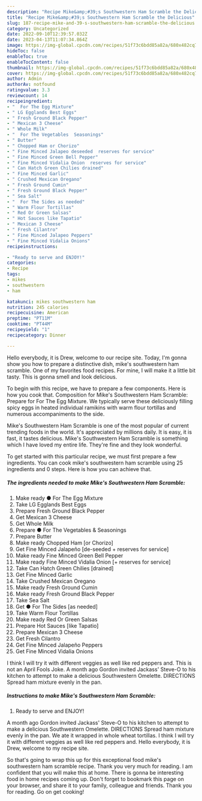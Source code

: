 ```yaml
---
description: "Recipe Mike&amp;#39;s Southwestern Ham Scramble the Delicious"
title: "Recipe Mike&amp;#39;s Southwestern Ham Scramble the Delicious"
slug: 187-recipe-mike-and-39-s-southwestern-ham-scramble-the-delicious
category: Uncategorized
date: 2022-09-10T12:39:57.032Z
date: 2023-04-13T11:07:34.864Z
image: https://img-global.cpcdn.com/recipes/51f73c6bdd85a82a/680x482cq70/mikes-southwestern-ham-scramble-recipe-main-photo.jpg
hideToc: false
enableToc: true
enableTocContent: false
thumbnail: https://img-global.cpcdn.com/recipes/51f73c6bdd85a82a/680x482cq70/mikes-southwestern-ham-scramble-recipe-main-photo.jpg
cover: https://img-global.cpcdn.com/recipes/51f73c6bdd85a82a/680x482cq70/mikes-southwestern-ham-scramble-recipe-main-photo.jpg
author: Admin
authorAv: notfound
ratingvalue: 3.3
reviewcount: 14
recipeingredient:
- "  For The Egg Mixture"
- " LG Egglands Best Eggs"
- " Fresh Ground Black Pepper"
- " Mexican 3 Cheese"
- " Whole Milk"
- "  For The Vegetables  Seasonings"
- " Butter"
- " Chopped Ham or Chorizo"
- " Fine Minced Jalapeo deseeded  reserves for service"
- " Fine Minced Green Bell Pepper"
- " Fine Minced Vidalia Onion  reserves for service"
- " Can Hatch Green Chilies drained"
- " Fine Minced Garlic"
- " Crushed Mexican Oregano"
- " Fresh Ground Cumin"
- " Fresh Ground Black Pepper"
- " Sea Salt"
- "  For The Sides as needed"
- " Warm Flour Tortillas"
- " Red Or Green Salsas"
- " Hot Sauces like Tapatio"
- " Mexican 3 Cheese"
- " Fresh Cilantro"
- " Fine Minced Jalapeo Peppers"
- " Fine Minced Vidalia Onions"
recipeinstructions:

- "Ready to serve and ENJOY!"
categories:
- Recipe
tags:
- mikes
- southwestern
- ham

katakunci: mikes southwestern ham 
nutrition: 245 calories
recipecuisine: American
preptime: "PT11M"
cooktime: "PT44M"
recipeyield: "1"
recipecategory: Dinner

---
```



Hello everybody, it is Drew, welcome to our recipe site. Today, I'm gonna show you how to prepare a distinctive dish, mike&#39;s southwestern ham scramble. One of my favorites food recipes. For mine, I will make it a little bit tasty. This is gonna smell and look delicious.

To begin with this recipe, we have to prepare a few components. Here is how you cook that. Composition for Mike&#39;s Southwestern Ham Scramble: Prepare for For The Egg Mixture. We typically serve these deliciously filling spicy eggs in heated individual ramikins with warm flour tortillas and numerous accompaniments to the side.

Mike&#39;s Southwestern Ham Scramble is one of the most popular of current trending foods in the world. It's appreciated by millions daily. It is easy, it is fast, it tastes delicious. Mike&#39;s Southwestern Ham Scramble is something which I have loved my entire life. They're fine and they look wonderful.


To get started with this particular recipe, we must first prepare a few ingredients. You can cook mike&#39;s southwestern ham scramble using 25 ingredients and 0 steps. Here is how you can achieve that.

<!--inarticleads1-->

##### The ingredients needed to make Mike&#39;s Southwestern Ham Scramble:

1. Make ready  ● For The Egg Mixture
1. Take  LG Egglands Best Eggs
1. Prepare  Fresh Ground Black Pepper
1. Get  Mexican 3 Cheese
1. Get  Whole Milk
1. Prepare  ● For The Vegetables &amp; Seasonings
1. Prepare  Butter
1. Make ready  Chopped Ham [or Chorizo]
1. Get  Fine Minced Jalapeño [de-seeded + reserves for service]
1. Make ready  Fine Minced Green Bell Pepper
1. Make ready  Fine Minced Vidalia Onion [+ reserves for service]
1. Take  Can Hatch Green Chilies [drained]
1. Get  Fine Minced Garlic
1. Take  Crushed Mexican Oregano
1. Make ready  Fresh Ground Cumin
1. Make ready  Fresh Ground Black Pepper
1. Take  Sea Salt
1. Get  ● For The Sides [as needed]
1. Take  Warm Flour Tortillas
1. Make ready  Red Or Green Salsas
1. Prepare  Hot Sauces [like Tapatio]
1. Prepare  Mexican 3 Cheese
1. Get  Fresh Cilantro
1. Get  Fine Minced Jalapeño Peppers
1. Get  Fine Minced Vidalia Onions


I think I will try it with different veggies as well like red peppers and. This is not an April Fools Joke. A month ago Gordon invited Jackass&#39; Steve-O to his kitchen to attempt to make a delicious Southwestern Omelette. DIRECTIONS Spread ham mixture evenly in the pan. 

<!--inarticleads2-->

##### Instructions to make Mike&#39;s Southwestern Ham Scramble:


1. Ready to serve and ENJOY!

A month ago Gordon invited Jackass&#39; Steve-O to his kitchen to attempt to make a delicious Southwestern Omelette. DIRECTIONS Spread ham mixture evenly in the pan. We ate it wrapped in whole wheat tortillas. I think I will try it with different veggies as well like red peppers and. Hello everybody, it is Drew, welcome to my recipe site. 

So that's going to wrap this up for this exceptional food mike&#39;s southwestern ham scramble recipe. Thank you very much for reading. I am confident that you will make this at home. There is gonna be interesting food in home recipes coming up. Don't forget to bookmark this page on your browser, and share it to your family, colleague and friends. Thank you for reading. Go on get cooking!
